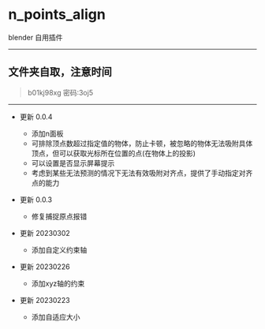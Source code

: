 # n_points_align
blender 自用插件

---
## 文件夹自取，注意时间
> b01kj98xg
> 密码:3oj5
---

* 更新 0.0.4
  - 添加n面板
  - 可排除顶点数超过指定值的物体，防止卡顿，被忽略的物体无法吸附具体顶点，但可以获取光标所在位置的点(在物体上的投影)
  - 可以设置是否显示屏幕提示
  - 考虑到某些无法预测的情况下无法有效吸附对齐点，提供了手动指定对齐点的能力

* 更新 0.0.3

  - 修复捕捉原点报错

* 更新 20230302

  - 添加自定义约束轴

* 更新 20230226

  - 添加xyz轴的约束

* 更新 20230223

  - 添加自适应大小




